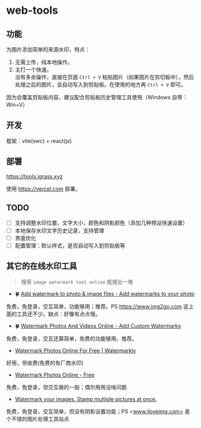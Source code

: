 # web-tools

## 功能

为图片添加简单的来源水印，特点：

1. 无需上传，纯本地操作。
2. 主打一个快速。  
  没有多余操作，直接在页面 `Ctrl + V` 粘贴图片（如果图片在剪切板中），然后处理之后的图片，会自动写入到剪贴板。在使用的地方再 `Ctrl + V` 即可。

因为会覆盖剪贴板内容，建议配合剪贴板历史管理工具使用（Windows 自带：Win+V）

## 开发

框架：vite(swc) + react(js)

## 部署

<https://tools.jgrass.xyz>

使用 <https://vercel.com> 部署。

## TODO

- [ ] 支持调整水印位置，文字大小，颜色和阴影颜色（添加几种预设快速设置）
- [ ] 本地保存水印文字历史记录，支持管理
- [ ] 界面优化
- [ ] 配置管理：默认样式，是否自动写入到剪贴板等

## 其它的在线水印工具

> 搜索 `image watermark tool online` 能搜出一堆

- 🍀 [Add watermark to photo & image files - Add watermarks to your photo](https://www.img2go.com/watermark-image )

免费，免登录，交互简单，功能够用；推荐。PS <https://www.img2go.com> 这上面的工具还不少。缺点：好像有点点慢。

- 🍀 [Watermark Photos And Videos Online - Add Custom Watermarks](https://watermark.ws/ )

免费，免登录，交互还算简单，免费的功能够用。推荐。

- [Watermark Photos Online For Free | Watermarkly](https://watermarkly.com/# )

好用，但收费(免费的有厂商水印)

- [Watermark Photos Online - Free](https://www.watermark.ink/#/ )

免费，免登录，但交互做的一般；偶尔用用没啥问题

- [Watermark your images. Stamp multiple pictures at once.](https://www.iloveimg.com/watermark-image )

免费，免登录，交互简单，但没有阴影设置功能；PS <www.iloveimg.com> 是个不错的图片处理工具站点
